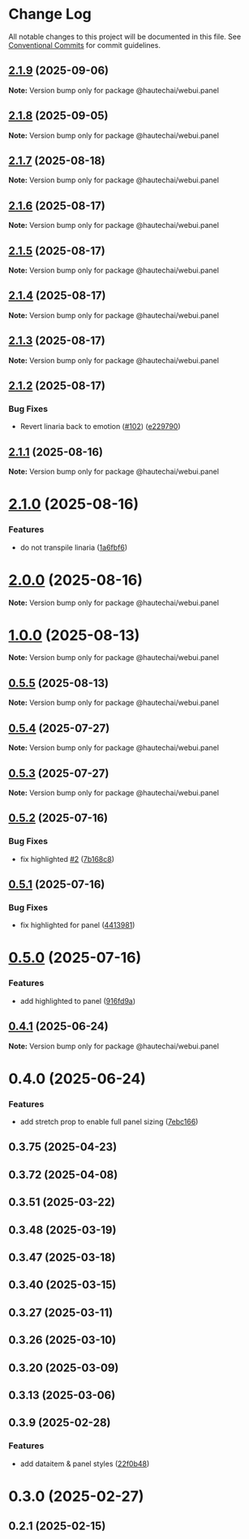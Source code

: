 # Change Log

All notable changes to this project will be documented in this file.
See [Conventional Commits](https://conventionalcommits.org) for commit guidelines.

## [2.1.9](https://github.com/HautechAI/webui/compare/@hautechai/webui.panel@2.1.8...@hautechai/webui.panel@2.1.9) (2025-09-06)

**Note:** Version bump only for package @hautechai/webui.panel

## [2.1.8](https://github.com/HautechAI/webui/compare/@hautechai/webui.panel@2.1.7...@hautechai/webui.panel@2.1.8) (2025-09-05)

**Note:** Version bump only for package @hautechai/webui.panel

## [2.1.7](https://github.com/HautechAI/webui/compare/@hautechai/webui.panel@2.1.6...@hautechai/webui.panel@2.1.7) (2025-08-18)

**Note:** Version bump only for package @hautechai/webui.panel

## [2.1.6](https://github.com/HautechAI/webui/compare/@hautechai/webui.panel@2.1.5...@hautechai/webui.panel@2.1.6) (2025-08-17)

**Note:** Version bump only for package @hautechai/webui.panel

## [2.1.5](https://github.com/HautechAI/webui/compare/@hautechai/webui.panel@2.1.4...@hautechai/webui.panel@2.1.5) (2025-08-17)

**Note:** Version bump only for package @hautechai/webui.panel

## [2.1.4](https://github.com/HautechAI/webui/compare/@hautechai/webui.panel@2.1.3...@hautechai/webui.panel@2.1.4) (2025-08-17)

**Note:** Version bump only for package @hautechai/webui.panel

## [2.1.3](https://github.com/HautechAI/webui/compare/@hautechai/webui.panel@2.1.2...@hautechai/webui.panel@2.1.3) (2025-08-17)

**Note:** Version bump only for package @hautechai/webui.panel

## [2.1.2](https://github.com/HautechAI/webui/compare/@hautechai/webui.panel@2.1.1...@hautechai/webui.panel@2.1.2) (2025-08-17)

### Bug Fixes

- Revert linaria back to emotion ([#102](https://github.com/HautechAI/webui/issues/102)) ([e229790](https://github.com/HautechAI/webui/commit/e229790dae8eba4b3037bbe41365e5a73ab7f6dc))

## [2.1.1](https://github.com/HautechAI/webui/compare/@hautechai/webui.panel@2.1.0...@hautechai/webui.panel@2.1.1) (2025-08-16)

**Note:** Version bump only for package @hautechai/webui.panel

# [2.1.0](https://github.com/HautechAI/webui/compare/@hautechai/webui.panel@1.0.0...@hautechai/webui.panel@2.1.0) (2025-08-16)

### Features

- do not transpile linaria ([1a6fbf6](https://github.com/HautechAI/webui/commit/1a6fbf6353a0e5028040006b5045170cf83f1ba0))

# [2.0.0](https://github.com/HautechAI/webui/compare/@hautechai/webui.panel@1.0.0...@hautechai/webui.panel@2.0.0) (2025-08-16)

**Note:** Version bump only for package @hautechai/webui.panel

# [1.0.0](https://github.com/HautechAI/webui/compare/@hautechai/webui.panel@0.5.5...@hautechai/webui.panel@1.0.0) (2025-08-13)

**Note:** Version bump only for package @hautechai/webui.panel

## [0.5.5](https://github.com/HautechAI/webui/compare/@hautechai/webui.panel@0.5.4...@hautechai/webui.panel@0.5.5) (2025-08-13)

**Note:** Version bump only for package @hautechai/webui.panel

## [0.5.4](https://github.com/HautechAI/webui/compare/@hautechai/webui.panel@0.5.3...@hautechai/webui.panel@0.5.4) (2025-07-27)

**Note:** Version bump only for package @hautechai/webui.panel

## [0.5.3](https://github.com/HautechAI/webui/compare/@hautechai/webui.panel@0.5.2...@hautechai/webui.panel@0.5.3) (2025-07-27)

**Note:** Version bump only for package @hautechai/webui.panel

## [0.5.2](https://github.com/HautechAI/webui/compare/@hautechai/webui.panel@0.5.1...@hautechai/webui.panel@0.5.2) (2025-07-16)

### Bug Fixes

- fix highlighted [#2](https://github.com/HautechAI/webui/issues/2) ([7b168c8](https://github.com/HautechAI/webui/commit/7b168c83740d0c550404415a2b24c4c4f0157543))

## [0.5.1](https://github.com/HautechAI/webui/compare/@hautechai/webui.panel@0.5.0...@hautechai/webui.panel@0.5.1) (2025-07-16)

### Bug Fixes

- fix highlighted for panel ([4413981](https://github.com/HautechAI/webui/commit/4413981efc9a4f440eca067e23137aab621a030d))

# [0.5.0](https://github.com/HautechAI/webui/compare/@hautechai/webui.panel@0.4.1...@hautechai/webui.panel@0.5.0) (2025-07-16)

### Features

- add highlighted to panel ([916fd9a](https://github.com/HautechAI/webui/commit/916fd9aac6da31c3c8e9648c4499c0b4dfc9098b))

## [0.4.1](https://github.com/HautechAI/webui/compare/@hautechai/webui.panel@0.4.0...@hautechai/webui.panel@0.4.1) (2025-06-24)

**Note:** Version bump only for package @hautechai/webui.panel

# 0.4.0 (2025-06-24)

### Features

- add stretch prop to enable full panel sizing ([7ebc166](https://github.com/HautechAI/webui/commit/7ebc166c4cea1147cfee9a3b4003e33e5f80a195))

## 0.3.75 (2025-04-23)

## 0.3.72 (2025-04-08)

## 0.3.51 (2025-03-22)

## 0.3.48 (2025-03-19)

## 0.3.47 (2025-03-18)

## 0.3.40 (2025-03-15)

## 0.3.27 (2025-03-11)

## 0.3.26 (2025-03-10)

## 0.3.20 (2025-03-09)

## 0.3.13 (2025-03-06)

## 0.3.9 (2025-02-28)

### Features

- add dataitem & panel styles ([22f0b48](https://github.com/HautechAI/webui/commit/22f0b486f42072ec417685d3e7670d0be6407da9))

# 0.3.0 (2025-02-27)

## 0.2.1 (2025-02-15)
